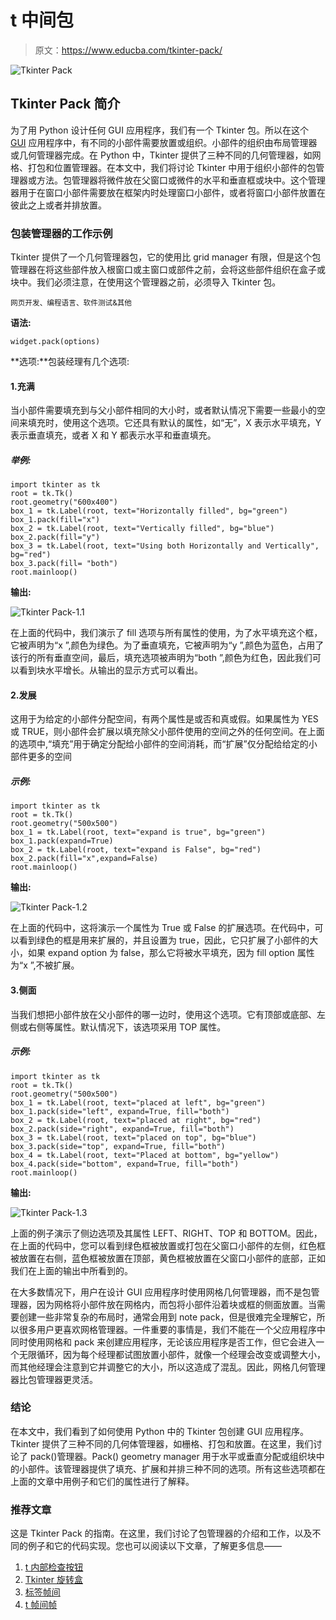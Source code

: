 # t 中间包

> 原文：<https://www.educba.com/tkinter-pack/>

![Tkinter Pack](img/ad0e227f91a010c6e1fedc8df99854b2.png)



## Tkinter Pack 简介

为了用 Python 设计任何 GUI 应用程序，我们有一个 Tkinter 包。所以在这个 [GUI](https://www.educba.com/what-is-gui/) 应用程序中，有不同的小部件需要放置或组织。小部件的组织由布局管理器或几何管理器完成。在 Python 中，Tkinter 提供了三种不同的几何管理器，如网格、打包和位置管理器。在本文中，我们将讨论 Tkinter 中用于组织小部件的包管理器或方法。包管理器将微件放在父窗口或微件的水平和垂直框或块中。这个管理器用于在窗口小部件需要放在框架内时处理窗口小部件，或者将窗口小部件放置在彼此之上或者并排放置。

### 包装管理器的工作示例

Tkinter 提供了一个几何管理器包，它的使用比 grid manager 有限，但是这个包管理器在将这些部件放入根窗口或主窗口或部件之前，会将这些部件组织在盒子或块中。我们必须注意，在使用这个管理器之前，必须导入 Tkinter 包。

<small>网页开发、编程语言、软件测试&其他</small>

**语法:**

`widget.pack(options)`

**选项:**包装经理有几个选项:

#### 1.充满

当小部件需要填充到与父小部件相同的大小时，或者默认情况下需要一些最小的空间来填充时，使用这个选项。它还具有默认的属性，如“无”，X 表示水平填充，Y 表示垂直填充，或者 X 和 Y 都表示水平和垂直填充。

##### **举例:**

```
import tkinter as tk
root = tk.Tk()
root.geometry("600x400")
box_1 = tk.Label(root, text="Horizontally filled", bg="green")
box_1.pack(fill="x")
box_2 = tk.Label(root, text="Vertically filled", bg="blue")
box_2.pack(fill="y")
box_3 = tk.Label(root, text="Using both Horizontally and Vertically", bg="red")
box_3.pack(fill= "both")
root.mainloop() 
```

**输出:**

![Tkinter Pack-1.1](img/739b0d087f2851eca09c0250dd89f1a7.png)



在上面的代码中，我们演示了 fill 选项与所有属性的使用，为了水平填充这个框，它被声明为“x ”,颜色为绿色。为了垂直填充，它被声明为“y ”,颜色为蓝色，占用了该行的所有垂直空间，最后，填充选项被声明为“both ”,颜色为红色，因此我们可以看到块水平增长。从输出的显示方式可以看出。

#### 2.发展

这用于为给定的小部件分配空间，有两个属性是或否和真或假。如果属性为 YES 或 TRUE，则小部件会扩展以填充除父小部件使用的空间之外的任何空间。在上面的选项中,“填充”用于确定分配给小部件的空间消耗，而“扩展”仅分配给给定的小部件更多的空间

##### 示例:

```
import tkinter as tk
root = tk.Tk()
root.geometry("500x500")
box_1 = tk.Label(root, text="expand is true", bg="green")
box_1.pack(expand=True)
box_2 = tk.Label(root, text="expand is False", bg="red")
box_2.pack(fill="x",expand=False)
root.mainloop() 
```

**输出:**

![Tkinter Pack-1.2](img/4d1c6b3e0dc65ae047c39621db248de9.png)



在上面的代码中，这将演示一个属性为 True 或 False 的扩展选项。在代码中，可以看到绿色的框是用来扩展的，并且设置为 true，因此，它只扩展了小部件的大小，如果 expand option 为 false，那么它将被水平填充，因为 fill option 属性为“x ”,不被扩展。

#### 3.侧面

当我们想把小部件放在父小部件的哪一边时，使用这个选项。它有顶部或底部、左侧或右侧等属性。默认情况下，该选项采用 TOP 属性。

##### 示例:

```
import tkinter as tk
root = tk.Tk()
root.geometry("500x500")
box_1 = tk.Label(root, text="placed at left", bg="green")
box_1.pack(side="left", expand=True, fill="both")
box_2 = tk.Label(root, text="placed at right", bg="red")
box_2.pack(side="right", expand=True, fill="both")
box_3 = tk.Label(root, text="placed on top", bg="blue")
box_3.pack(side="top", expand=True, fill="both")
box_4 = tk.Label(root, text="Placed at bottom", bg="yellow")
box_4.pack(side="bottom", expand=True, fill="both")
root.mainloop() 
```

**输出:**

![Tkinter Pack-1.3](img/4c1ba343c9de3eea98bf50eb84ef2241.png)



上面的例子演示了侧边选项及其属性 LEFT、RIGHT、TOP 和 BOTTOM。因此，在上面的代码中，您可以看到绿色框被放置或打包在父窗口小部件的左侧，红色框被放置在右侧，蓝色框被放置在顶部，黄色框被放置在父窗口小部件的底部，正如我们在上面的输出中所看到的。

在大多数情况下，用户在设计 GUI 应用程序时使用网格几何管理器，而不是包管理器，因为网格将小部件放在网格内，而包将小部件沿着块或框的侧面放置。当需要创建一些非常复杂的布局时，通常会用到 note pack，但是很难完全理解它，所以很多用户更喜欢网格管理器。一件重要的事情是，我们不能在一个父应用程序中同时使用网格和 pack 来创建应用程序，无论该应用程序是否工作，但它会进入一个无限循环，因为每个经理都试图放置小部件，就像一个经理会改变或调整大小，而其他经理会注意到它并调整它的大小，所以这造成了混乱。因此，网格几何管理器比包管理器更灵活。

### 结论

在本文中，我们看到了如何使用 Python 中的 Tkinter 包创建 GUI 应用程序。Tkinter 提供了三种不同的几何体管理器，如栅格、打包和放置。在这里，我们讨论了 pack()管理器。Pack() geometry manager 用于水平或垂直分配或组织块中的小部件。该管理器提供了填充、扩展和并排三种不同的选项。所有这些选项都在上面的文章中用例子和它们的属性进行了解释。

### 推荐文章

这是 Tkinter Pack 的指南。在这里，我们讨论了包管理器的介绍和工作，以及不同的例子和它的代码实现。您也可以阅读以下文章，了解更多信息——

1.  [t 内部检查按钮](https://www.educba.com/tkinter-checkbutton/)
2.  [Tkinter 旋转盒](https://www.educba.com/tkinter-spinbox/)
3.  [标签帧间](https://www.educba.com/tkinter-labelframe/)
4.  [t 帧间帧](https://www.educba.com/tkinter-frame/)





